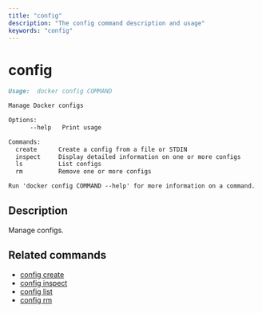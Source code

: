 ```yaml
---
title: "config"
description: "The config command description and usage"
keywords: "config"
---
```


# config

```markdown
Usage:  docker config COMMAND

Manage Docker configs

Options:
      --help   Print usage

Commands:
  create      Create a config from a file or STDIN
  inspect     Display detailed information on one or more configs
  ls          List configs
  rm          Remove one or more configs

Run 'docker config COMMAND --help' for more information on a command.
```

## Description

Manage configs.

## Related commands

* [config create](config_create.md)
* [config inspect](config_inspect.md)
* [config list](config_ls.md)
* [config rm](config_rm.md)
